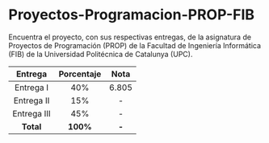# Proyectos-Programacion-PROP-FIB
Encuentra el proyecto, con sus respectivas entregas, de la asignatura de Proyectos de Programación (PROP) de la Facultad de Ingeniería Informática (FIB) de la Universidad Politécnica de Catalunya (UPC).


| Entrega     | Porcentaje | Nota  |
| :---------: | :--------: | :---: |
| Entrega I   |    40%     |   6.805   |
| Entrega II  |    15%     |   -   |
| Entrega III |    45%     |   -   |
|  **Total**  |  **100%**  | **-** |
